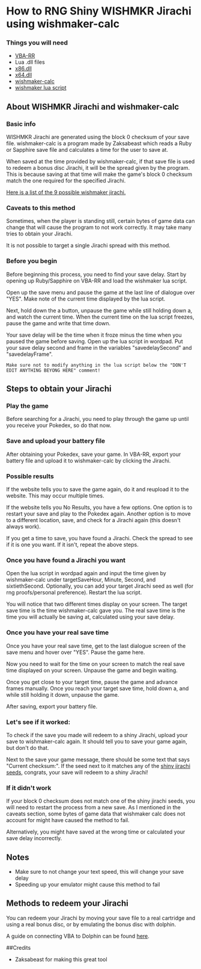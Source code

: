 # How to RNG Shiny WISHMKR Jirachi using wishmaker-calc

### Things you will need
- [VBA-RR](https://github.com/TASVideos/vba-rerecording/releases)
- Lua .dll files
 - [x86.dll](https://www.dropbox.com/s/2o4hdphn7j9z349/lua-dll-x86.zip?dl=0)
 - [x64.dll](https://www.dropbox.com/s/t8yttukleqserzp/lua-dll-x64.rar?dl=0)
- [wishmaker-calc](https://zaksabeast.github.io/wishmaker-calc/build/)
- [wishmaker lua script](https://github.com/beatlynx/lua-stuff/blob/master/scripts/wishmakerlua.lua)

## About WISHMKR Jirachi and wishmaker-calc

### Basic info

WISHMKR Jirachi are generated using the block 0 checksum of your save file. wishmaker-calc is a program made by Zaksabeast which reads a Ruby or Sapphire save file and calculates a time for the user to save at.

When saved at the time provided by wishmaker-calc, if that save file is used to redeem a bonus disc Jirachi, it will be the spread given by the program. This is because saving at that time will make the game's block 0 checksum match the one required for the specified Jirachi.

[Here is a list of the 9 possible wishmaker jirachi.](https://www.irccloud.com/pastebin/rdxEbTm4/)

### Caveats to this method

Sometimes, when the player is standing still, certain bytes of game data can change that will cause the program to not work correctly. It may take many tries to obtain your Jirachi.

It is not possible to target a single Jirachi spread with this method.

### Before you begin

Before beginning this process, you need to find your save delay. Start by opening up Ruby/Sapphire on VBA-RR and load the wishmaker lua script.

Open up the save menu and pause the game at the last line of dialogue over "YES". Make note of the current time displayed by the lua script.

Next, hold down the a button, unpause the game while still holding down a, and watch the current time. When the current time on the lua script freezes, pause the game and write that time down.

Your save delay will be the time when it froze minus the time when you paused the game before saving. Open up the lua script in wordpad. Put your save delay second and frame in the variables "savedelaySecond" and "savedelayFrame".

```
Make sure not to modify anything in the lua script below the "DON'T EDIT ANYTHING BEYONG HERE" comment!
```

## Steps to obtain your Jirachi

### Play the game

Before searching for a Jirachi, you need to play through the game up until you receive your Pokedex, so do that now.

### Save and upload your battery file

After obtaining your Pokedex, save your game. In VBA-RR, export your battery file and upload it to wishmaker-calc by clicking the Jirachi.

### Possible results

If the website tells you to save the game again, do it and reupload it to the website. This may occur multiple times.

If the website tells you No Results, you have a few options. One option is to restart your save and play to the Pokedex again. Another option is to move to a different location, save, and check for a Jirachi again (this doesn't always work).

If you get a time to save, you have found a Jirachi. Check the spread to see if it is one you want. If it isn't, repeat the above steps.

### Once you have found a Jirachi you want

Open the lua script in wordpad again and input the time given by wishmaker-calc under targetSaveHour, Minute, Second, and sixtiethSecond. Optionally, you can add your target Jirachi seed as well (for rng proofs/personal preference). Restart the lua script.

You will notice that two different times display on your screen. The target save time is the time wishmaker-calc gave you. The real save time is the time you will actually be saving at, calculated using your save delay.

### Once you have your real save time

Once you have your real save time, get to the last dialogue screen of the save menu and hover over "YES". Pause the game here.

Now you need to wait for the time on your screen to match the real save time displayed on your screen. Unpause the game and begin waiting.

Once you get close to your target time, pause the game and advance frames manually. Once you reach your target save time, hold down a, and while still holding it down, unpause the game.

After saving, export your battery file.

### Let's see if it worked:

To check if the save you made will redeem to a shiny Jirachi, upload your save to wishmaker-calc again. It should tell you to save your game again, but don't do that.

Next to the save your game message, there should be some text that says "Current checksum:". If the seed next to it matches any of the [shiny jirachi seeds](https://www.irccloud.com/pastebin/rdxEbTm4/), congrats, your save will redeem to a shiny Jirachi!

### If it didn't work

If your block 0 checksum does not match one of the shiny jirachi seeds, you will need to restart the process from a new save. As I mentioned in the caveats section, some bytes of game data that wishmaker calc does not account for might have caused the method to fail.

Alternatively, you might have saved at the wrong time or calculated your save delay incorrectly.

## Notes

- Make sure to not change your text speed, this will change your save delay
- Speeding up your emulator might cause this method to fail

## Methods to redeem your Jirachi

You can redeem your Jirachi by moving your save file to a real cartridge and using a real bonus disc, or by emulating the bonus disc with dolphin.

A guide on connecting VBA to Dolphin can be found [here](https://pokemonrng.com/guides/tools/en/connect%20dolphin%20to%20vba.md).

##Credits
- Zaksabeast for making this great tool

